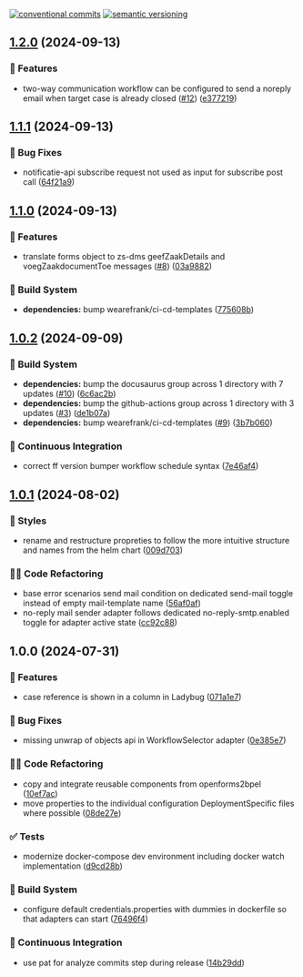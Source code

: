 [![conventional commits](https://img.shields.io/badge/conventional%20commits-1.0.0-yellow.svg)](https://conventionalcommits.org) [![semantic versioning](https://img.shields.io/badge/semantic%20versioning-2.0.0-green.svg)](https://semver.org)

## [1.2.0](https://github.com/wearefrank/openforms2xxllnc/compare/v1.1.1...v1.2.0) (2024-09-13)

### 🍕 Features

* two-way communication workflow can be configured to send a noreply email when target case is already closed ([#12](https://github.com/wearefrank/openforms2xxllnc/issues/12)) ([e377219](https://github.com/wearefrank/openforms2xxllnc/commit/e377219059b1d04beb5d6acce8683620b15c7f0d))

## [1.1.1](https://github.com/wearefrank/openforms2xxllnc/compare/v1.1.0...v1.1.1) (2024-09-13)

### 🐛 Bug Fixes

* notificatie-api subscribe request not used as input for subscribe post call ([64f21a9](https://github.com/wearefrank/openforms2xxllnc/commit/64f21a95878051546e572a15a561c20e5914ce6d))

## [1.1.0](https://github.com/wearefrank/openforms2xxllnc/compare/v1.0.2...v1.1.0) (2024-09-13)

### 🍕 Features

* translate forms object to zs-dms geefZaakDetails and voegZaakdocumentToe messages ([#8](https://github.com/wearefrank/openforms2xxllnc/issues/8)) ([03a9882](https://github.com/wearefrank/openforms2xxllnc/commit/03a98824b8b7e42239e3d067d60e6b76caeb2277))

### 🤖 Build System

* **dependencies:** bump wearefrank/ci-cd-templates ([775608b](https://github.com/wearefrank/openforms2xxllnc/commit/775608bcbaf65a989dc22a8b8006a1e608cbbdc0))

## [1.0.2](https://github.com/wearefrank/openforms2xxllnc/compare/v1.0.1...v1.0.2) (2024-09-09)

### 🤖 Build System

* **dependencies:** bump the docusaurus group across 1 directory with 7 updates ([#10](https://github.com/wearefrank/openforms2xxllnc/issues/10)) ([6c6ac2b](https://github.com/wearefrank/openforms2xxllnc/commit/6c6ac2b38b370e0ef865ea655d859840f899f58c))
* **dependencies:** bump the github-actions group across 1 directory with 3 updates ([#3](https://github.com/wearefrank/openforms2xxllnc/issues/3)) ([de1b07a](https://github.com/wearefrank/openforms2xxllnc/commit/de1b07a70bf4dd52fde1f05f10adee82b21df71a))
* **dependencies:** bump wearefrank/ci-cd-templates ([#9](https://github.com/wearefrank/openforms2xxllnc/issues/9)) ([3b7b060](https://github.com/wearefrank/openforms2xxllnc/commit/3b7b0604fce66736be9541e2ba14aad1e5510275))

### 🔁 Continuous Integration

* correct ff version bumper workflow schedule syntax ([7e46af4](https://github.com/wearefrank/openforms2xxllnc/commit/7e46af4bf77daa45bf64a39b7a7a89388fd53592))

## [1.0.1](https://github.com/wearefrank/openforms2xxllnc/compare/v1.0.0...v1.0.1) (2024-08-02)

### 🎨 Styles

* rename and restructure propreties to follow the more intuitive structure and names from the helm chart ([009d703](https://github.com/wearefrank/openforms2xxllnc/commit/009d703b3e4c023d447c3aaa7163aeb297d055b5))

### 🧑‍💻 Code Refactoring

* base error scenarios send mail condition on dedicated send-mail toggle instead of empty mail-template name ([56af0af](https://github.com/wearefrank/openforms2xxllnc/commit/56af0af78a3dfa46c7ad3a09afd49c568db165d1))
* no-reply mail sender adapter follows dedicated no-reply-smtp.enabled toggle for adapter active state ([cc92c88](https://github.com/wearefrank/openforms2xxllnc/commit/cc92c886052e1ce724016c422d77c6bc493d3d6d))

## 1.0.0 (2024-07-31)

### 🍕 Features

* case reference is shown in a column in Ladybug ([071a1e7](https://github.com/wearefrank/openforms2xxllnc/commit/071a1e7ebc00994dd556debc4c095e829e1e2d31))

### 🐛 Bug Fixes

* missing unwrap of objects api in WorkflowSelector adapter ([0e385e7](https://github.com/wearefrank/openforms2xxllnc/commit/0e385e7090929c1e0c41da6cb9a2cfe448eb947e))

### 🧑‍💻 Code Refactoring

* copy and integrate reusable components from openforms2bpel ([10ef7ac](https://github.com/wearefrank/openforms2xxllnc/commit/10ef7ac0789d7d6457e726d41de2c7afe7056fdf))
* move properties to the individual configuration DeploymentSpecific files where possible ([08de27e](https://github.com/wearefrank/openforms2xxllnc/commit/08de27e30b4ca90bb07360c97dc3790ad60e6d81))

### ✅ Tests

* modernize docker-compose dev environment including docker watch implementation ([d9cd28b](https://github.com/wearefrank/openforms2xxllnc/commit/d9cd28b290beff46799a24384fd6ad60be89112f))

### 🤖 Build System

* configure default credentials.properties with dummies in dockerfile so that adapters can start ([76496f4](https://github.com/wearefrank/openforms2xxllnc/commit/76496f46f5960b41a7e7e371fd666b31e698473c))

### 🔁 Continuous Integration

* use pat for analyze commits step during release ([14b29dd](https://github.com/wearefrank/openforms2xxllnc/commit/14b29ddfd80fad51545abd7b17ba385827ab94f7))
